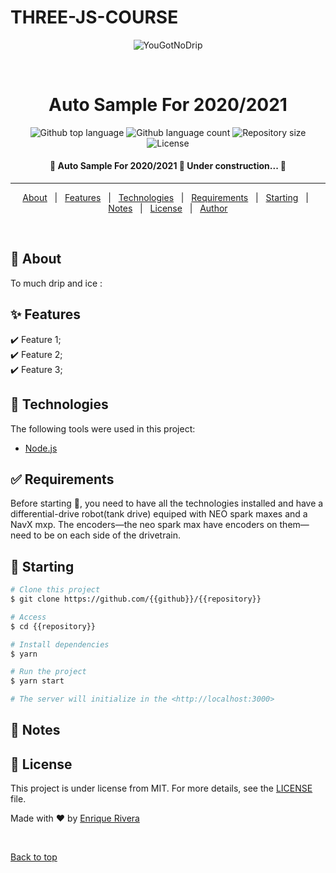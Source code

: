 # THREE-JS-COURSE
<div align="center" id="top"> 
  <img src="Images/DripGoku.png" alt="YouGotNoDrip" />

  &#xa0;

  <!-- <a href="https://{{app_url}}.netlify.app">Demo</a> -->
</div>

<h1 align="center">Auto Sample For 2020/2021</h1>

<p align="center">
  <img alt="Github top language" src="https://img.shields.io/github/languages/top/{{github}}/{{repository}}?color=56BEB8">

  <img alt="Github language count" src="https://img.shields.io/github/languages/count/{{github}}/{{repository}}?color=56BEB8">

  <img alt="Repository size" src="https://img.shields.io/github/repo-size/{{github}}/{{repository}}?color=56BEB8">

  <img alt="License" src="https://img.shields.io/github/license/{{github}}/{{repository}}?color=56BEB8">

  <!-- <img alt="Github issues" src="https://img.shields.io/github/issues/{{github}}/{{repository}}?color=56BEB8" /> -->

  <!-- <img alt="Github forks" src="https://img.shields.io/github/forks/{{github}}/{{repository}}?color=56BEB8" /> -->

  <!-- <img alt="Github stars" src="https://img.shields.io/github/stars/{{github}}/{{repository}}?color=56BEB8" /> -->
</p>

<!-- Status -->

<h4 align="center"> 
	🚧 Auto Sample For 2020/2021 🚀 Under construction...  🚧
</h4> 

<hr> 

<p align="center">
  <a href="#dart-about">About</a> &#xa0; | &#xa0; 
  <a href="#sparkles-features">Features</a> &#xa0; | &#xa0;
  <a href="#rocket-technologies">Technologies</a> &#xa0; | &#xa0;
  <a href="#white_check_mark-requirements">Requirements</a> &#xa0; | &#xa0;
  <a href="#checkered_flag-starting">Starting</a> &#xa0; | &#xa0;
  <a href="#memo-notes">Notes</a> &#xa0; | &#xa0;
  <a href="#memo-license">License</a> &#xa0; | &#xa0;
  <a href="https://github.com/{{github}}" target="_blank">Author</a>
</p>

<br>

## :dart: About ##

To much drip and ice :

## :sparkles: Features ##

:heavy_check_mark: Feature 1;\
:heavy_check_mark: Feature 2;\
:heavy_check_mark: Feature 3;

## :rocket: Technologies ##

The following tools were used in this project:

- [Node.js](https://nodejs.org/en/)



## :white_check_mark: Requirements ##

Before starting :checkered_flag:, you need to have all the technologies installed and have a differential-drive robot(tank drive) equiped with NEO spark maxes and a NavX mxp. The encoders—the neo spark max have encoders on them—need to be on each side of the drivetrain.

## :checkered_flag: Starting ##

```bash
# Clone this project
$ git clone https://github.com/{{github}}/{{repository}}

# Access
$ cd {{repository}}

# Install dependencies
$ yarn

# Run the project
$ yarn start

# The server will initialize in the <http://localhost:3000>
```

## :memo: Notes ##

## :memo: License ##
This project is under license from MIT. For more details, see the [LICENSE](LICENSE.md) file.

Made with :heart: by <a href="https://github.com/Quantum-Impulse/THREE-JS-COURSE" target="_blank">Enrique Rivera</a>

&#xa0;

<a href="#top">Back to top</a>
